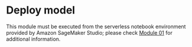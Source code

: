 # Deploy model

This module must be executed from the serverless notebook environment provided by Amazon SageMaker Studio; please check <a href="../01_configure_sagemaker_studio/">Module 01</a> for additional information.